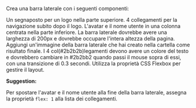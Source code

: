 Crea una barra laterale con i seguenti componenti:

Un segnaposto per un logo nella parte superiore.
4 collegamenti per la navigazione subito dopo il logo.
L'avatar e il nome utente in una colonna centrata nella parte inferiore.
La barra laterale dovrebbe avere una larghezza di 200px e dovrebbe occupare l'intera altezza della pagina. Aggiungi un'immagine della barra laterale che hai creato nella cartella come risultato finale. I 4 col(#2b2b2b)legamenti devono avere un colore del testo  e dovrebbero cambiare in #2b2bb2 quando passi il mouse sopra di essi, con una transizione di 0.3 secondi. Utilizza la proprietà CSS Flexbox per gestire il layout.

**Suggestion:**

Per spostare l'avatar e il nome utente alla fine della barra laterale, assegna la proprietà `flex: 1` alla lista dei collegamenti.
